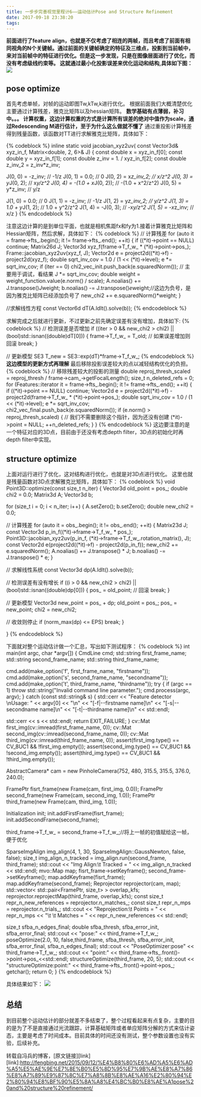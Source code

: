 ```yaml
---
title: 一步步完善视觉里程计6——运动估计Pose and Structure Refinement
date: 2017-09-18 23:38:20
tags:
---
```

**前面进行了feature align，也就是不仅考虑了相连的两帧，而且考虑了前面有相同视角的N个关键帧。通过前面的关键帧确定的特征及三维点，投影到当前帧中，来对当前帧中的特征进行优化。但是这一步发现，只是在图像层面进行了优化，而没有考虑级线约束等。
这就通过最小化投影误差来优化运动和结构,具体如下图：**<!--more-->
![](http://7xl6tk.com1.z0.glb.clouddn.com/pose_and_structure.png )

pose optimize
---
首先考虑单帧，对帧的运动即图Tw,kTw,k进行优化。
根据前面我们大概清楚优化主要通过计算残差，雅克比矩阵以及hessian矩阵。
**数学基础有点薄弱，补习中。。。
计算权重，这边计算权重的方式是计算所有误差的绝对中值作为scale，通过Redescending M进行估计，至于为什么这么做就不懂了**
通过重投影计算残差得到残量函数，该函数对TT进行求解雅克比矩阵，具体如下：

{% codeblock %}
inline static void jacobian_xyz2uv(
const Vector3d& xyz_in_f,
Matrix<double, 2, 6>& J)
{
const double x = xyz_in_f[0];
const double y = xyz_in_f[1];
const double z_inv = 1. / xyz_in_f[2];
const double z_inv_2 = z_inv*z_inv;

J(0, 0) = -z_inv;              // -1/z
J(0, 1) = 0.0;                 // 0
J(0, 2) = x*z_inv_2;           // x/z^2
J(0, 3) = y*J(0, 2);            // x*y/z^2
J(0, 4) = -(1.0 + x*J(0, 2));   // -(1.0 + x^2/z^2)
J(0, 5) = y*z_inv;             // y/z

J(1, 0) = 0.0;                 // 0
J(1, 1) = -z_inv;              // -1/z
J(1, 2) = y*z_inv_2;           // y/z^2
J(1, 3) = 1.0 + y*J(1, 2);      // 1.0 + y^2/z^2
J(1, 4) = -J(0, 3);             // -x*y/z^2
J(1, 5) = -x*z_inv;            // x/z
}
{% endcodeblock %}

注意这边计算的是到单位平面，也就是相机焦距fx和fy为1.接着计算雅克比矩阵和Hessian矩阵，然后求解，具体如下：
{% codeblock %}
// 计算残差
for (auto it = frame->fts_.begin(); it != frame->fts_.end(); ++it)
{
if ((*it)->point == NULL)
continue;
Matrix26d J;
Vector3d xyz_f(frame->T_f_w_ * (*it)->point->pos_);
Frame::jacobian_xyz2uv(xyz_f, J);
Vector2d e = project2d((*it)->f) - project2d(xyz_f);
double sqrt_inv_cov = 1.0 / (1 << (*it)->level);
e *= sqrt_inv_cov;
if (iter == 0)
chi2_vec_init.push_back(e.squaredNorm()); // 主要用于调试，看结果
J *= sqrt_inv_cov;
double weight = weight_function.value(e.norm() / scale);
A.noalias() += J.transpose()*J*weight;
b.noalias() -= J.transpose()*e*weight;//这边为负号，是因为雅克比矩阵已经添加负号了
new_chi2 += e.squaredNorm()*weight;
}

//求解线性方程
const Vector6d dT(A.ldlt().solve(b));
{% endcodeblock %}

求解完成之后就进行更新，不过更新之前先确定误差有没有增加，具体如下:
{% codeblock %}
// 检测误差是否增加
if ((iter > 0 && new_chi2 > chi2) || (bool)std::isnan((double)dT[0]))
{
frame->T_f_w_ = T_old; // 如果误差增加则回滚
break;
}

// 更新模型
SE3 T_new = SE3::exp(dT)*frame->T_f_w_;
{% endcodeblock %}
**这边模型的更新方式再理解**
最后移除投影误差较大的点以减轻结构优化的负担。
{% codeblock %}
// 移除残差较大的投影的测量
double reproj_thresh_scaled = reproj_thresh / frame->cam_->getFocalLength();
size_t n_deleted_refs = 0;
for (Features::iterator it = frame->fts_.begin(); it != frame->fts_.end(); ++it)
{
if ((*it)->point == NULL)
continue;
Vector2d e = project2d((*it)->f) - project2d(frame->T_f_w_ * (*it)->point->pos_);
double sqrt_inv_cov = 1.0 / (1 << (*it)->level);
e *= sqrt_inv_cov;
chi2_vec_final.push_back(e.squaredNorm());
if (e.norm() > reproj_thresh_scaled)
{
// 我们不需要删除这个指针，因为还没有创建
(*it)->point = NULL;
++n_deleted_refs;
}
}
{% endcodeblock %}
这边要注意的是一个特征对应的3D点，目前由于还没有考虑depth filter，3D点的初始化时再depth filter中实现。

structure optimize
---

上面对运行进行了优化，这对结构进行优化，也就是对3D点进行优化。
这里也就是残量函数对3D点求解雅克比矩阵，具体如下：
{% codeblock %}
void Point3D::optimize(const size_t n_iter)
{
Vector3d old_point = pos_;
double chi2 = 0.0;
Matrix3d A;
Vector3d b;

for (size_t i = 0; i < n_iter; i++)
{
A.setZero();
b.setZero();
double new_chi2 = 0.0;

// 计算残差
for (auto it = obs_.begin(); it != obs_.end(); ++it)
{
Matrix23d J;
const Vector3d p_in_f((*it)->frame->T_f_w_ * pos_);
Point3D::jacobian_xyz2uv(p_in_f, (*it)->frame->T_f_w_.rotation_matrix(), J);
const Vector2d e(project2d((*it)->f) - project2d(p_in_f));
new_chi2 += e.squaredNorm();
A.noalias() += J.transpose() * J;
b.noalias() -= J.transpose() * e;
}

// 求解线性系统
const Vector3d dp(A.ldlt().solve(b));

// 检测误差有没有增长
if ((i > 0 && new_chi2 > chi2) || (bool)std::isnan((double)dp[0]))
{
pos_ = old_point; // 回滚
break;
}

// 更新模型
Vector3d new_point = pos_ + dp;
old_point = pos_;
pos_ = new_point;
chi2 = new_chi2;

// 收敛则停止
if (norm_max(dp) <= EPS)
break;
}

}
{% endcodeblock %}

下面就对整个运动估计做一个汇总，写出如下测试程序：
{% codeblock %}
int main(int argc, char *argv[])
{
CmdLine cmd;
std::string first_frame_name;
std::string second_frame_name;
std::string third_frame_name;

cmd.add(make_option('f', first_frame_name, "firstname"));
cmd.add(make_option('s', second_frame_name, "secondname"));
cmd.add(make_option('t', third_frame_name, "thirdname"));
try {
if (argc == 1) throw std::string("Invalid command line parameter.");
cmd.process(argc, argv);
}
catch (const std::string& s) {
std::cerr << "Feature detector \nUsage: " << argv[0] << "\n"
<< "[-f|--firstname name]\n"
<< "[-s|--secondname name]\n"
<< "[-t|--thirdname name]\n"
<< std::endl;

std::cerr << s << std::endl;
return EXIT_FAILURE;
}
cv::Mat first_img(cv::imread(first_frame_name, 0));
cv::Mat second_img(cv::imread(second_frame_name, 0));
cv::Mat third_img(cv::imread(third_frame_name, 0));
assert(first_img.type() == CV_8UC1 && !first_img.empty());
assert(second_img.type() == CV_8UC1 && !second_img.empty());
assert(third_img.type() == CV_8UC1 && !third_img.empty());

AbstractCamera* cam = new PinholeCamera(752, 480, 315.5, 315.5, 376.0, 240.0);

FramePtr fisrt_frame(new Frame(cam, first_img, 0.0));
FramePtr second_frame(new Frame(cam, second_img, 1.0));
FramePtr third_frame(new Frame(cam, third_img, 1.0));

Initialization init;
init.addFirstFrame(fisrt_frame);
init.addSecondFrame(second_frame);

third_frame->T_f_w_ = second_frame->T_f_w_;//将上一帧的初值赋给这一帧，便于优化

SparseImgAlign img_align(4, 1,
30, SparseImgAlign::GaussNewton, false, false);
size_t img_align_n_tracked = img_align.run(second_frame, third_frame);
std::cout << "Img Align:\t Tracked = " << img_align_n_tracked << std::endl;
mvo::Map map;
fisrt_frame->setKeyframe();
second_frame->setKeyframe();
map.addKeyframe(fisrt_frame);
map.addKeyframe(second_frame);
Reprojector reprojector(cam, map);
std::vector< std::pair<FramePtr, size_t> > overlap_kfs;
reprojector.reprojectMap(third_frame, overlap_kfs);
const size_t repr_n_new_references = reprojector.n_matches_;
const size_t repr_n_mps = reprojector.n_trials_;
std::cout << "Reprojection:\t Points = " << repr_n_mps << "\t \t Matches = " << repr_n_new_references << std::endl;

size_t sfba_n_edges_final;
double sfba_thresh, sfba_error_init, sfba_error_final;
std::cout << "pose:" << third_frame->T_f_w_;
poseOptimize(2.0, 10, false,third_frame, sfba_thresh, sfba_error_init, sfba_error_final, sfba_n_edges_final);
std::cout << "PoseOptimizer:pose" << third_frame->T_f_w_;
std::cout << "point:" << third_frame->fts_.front()->point->pos_<<std::endl;
structureOptimize(third_frame, 20, 5);
std::cout << "structureOptimize:point:" << third_frame->fts_.front()->point->pos_;
getchar();
return 0;
}
{% endcodeblock %}

具体结果如下：
![](http://7xl6tk.com1.z0.glb.clouddn.com/pose_structure.png )

总结
---

到目前整个运动估计的部分就差不多结束了，整个过程看起来有点复杂，主要的目的是为了不是直接通过光流跟踪，计算基础矩阵或者单应矩阵分解的方式来估计姿态，主要是考虑了时间成本。目前具体的时间还没有测试，整个参数设置也没有实验，后续补充。

转载自冯兵的博客，[原文链接][link]
[link]:http://fengbing.net/2015/09/12/%E4%B8%80%E6%AD%A5%E6%AD%A5%E5%AE%9E%E7%8E%B0%E5%8D%95%E7%9B%AE%E8%A7%86%E8%A7%89%E9%87%8C%E7%A8%8B%E8%AE%A16%E2%80%94%E2%80%94%E8%BF%90%E5%8A%A8%E4%BC%B0%E8%AE%A1pose%20and%20structure%20refinement/

